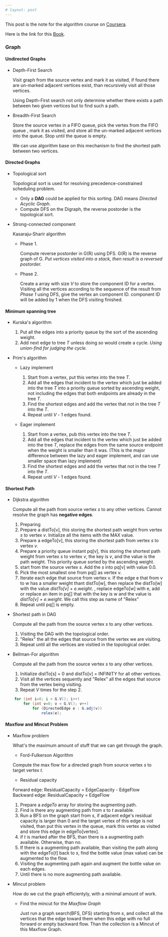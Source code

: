 ```yaml
---
# layout: post
---
```

This post is the note for the algorithm course on [Coursera](http://www.coursera.com).


Here is the link for this [Book](http://algs4.cs.princeton.edu/).

### Graph

#### Undirected Graphs

+ Depth-First Search

  Visit graph from the source vertex and mark it as visited, if found there are un-marked adjacent vertices exist, than recursively visit all those vertices.
  
  Using Depth-First search not only determine  whether there exists a path between two given vertices but to find such a path.


+ Breadth-First Search

  Store the source vertex in a FIFO queue, pick the vertex from the FIFO queue , mark it as visited, and store all the un-marked adjacent vertices into the queue. Stop until the queue is empty.

  We can use algorithm base on this mechanism to find the shortest path between two vertices.

#### Directed Graphs
+ Topological sort

  Topological sort is used for resolving precedence-constrained scheduling problem.

    + Only a **DAG** could be applied for this sorting. DAG means *Directed Acyclic Graph*.
    + Compute DFS on the Digraph, the reverse postorder is the topological sort.

+ Strong-connected component

  Kasaraju-Sharir algorithm

  + Phase 1.

    Compute reverse postorder in G(R) using DFS. G(R) is the reverse graph of G. *Put vertices visited into a stack, then result is a reversed postorder.*

  + Phase 2.

    Create a array with size *V* to store the component ID for a vertex. Visiting all the vertices according to the sequence of the result from *Phase 1* using DFS, give the vertex an component ID. component ID will be added by 1 when the DFS visiting finished.

#### Minimum spanning tree

+ Kurska's algorithm 
  1. Put all the edges into a priority queue by the sort of the ascending weight.
  2. Add next edge to tree *T* unless doing so would create a cycle. *Using union-find for judging the cycle.*

+ Prim's algorithm

  + Lazy implement
    1. Start from a vertex, put this vertex into the tree *T*.
    2. Add all the edges that incident to the vertex which just be added into the tree *T* into a priority queue sorted by ascending weight, not including the edges that both endpoints are already in the tree *T*.
    3. Find the shortest edges and add the vertex that not in the tree *T* into the *T*.
    4. Repeat until *V* - 1 edges found.

  + Eager implement
    1. Start from a vertex, pub this vertex into the tree *T*.
    2. Add all the edges that incident to the vertex which just be added into the tree *T*, replace the edges from the same source endpoint when the weight is smaller than it was. (This is the major difference between the lazy and eager implement, and can use smaller space than lazy implement)
    3. Find the shortest edges and add the vertex that not in the tree *T* into the *T*.
    4. Repeat until *V* - 1 edges found.

#### Shortest Path

  + Dijkstra algorithm

    Compute all the path from source vertex *s* to any other vertices. Cannot resolve the graph has **negative edges**.

    1. Preparing
      1. Prepare a distTo\[v\], this storing the shortest path weight from vertex *s* to vertex *v*. Initialize all the items with the MAX value.
      2. Prepare a edgeTo\[v\], this storing the shortest path from vertex *s* to vertex *v*.
      3. Prepare a priority queue instant pq\[v\], this storing the shortest path weight from vertex *s* to vertex *v*, the key is *v*, and the value is the path weight. This priority queue sorted by the ascending weight.
    2. start from the source vertex *s*. Add the *s* into pq\[v\] with value 0.0.
    3. Pick the most smallest one from pq\[\] as vertex v.
    4. Iterate each edge that source from vertex v. If the edge e that from v to w has a smaller weight thant distTo\[w\], then replace the distTo\[w\] with the value *distTo\[v\] + e.weight*. , replace edgeTo\[w\] with e, add or replace an item in pq\[\] that with the key is w and the value is *distTo\[v\] + e.weight*. We call this step as name of "Relex"
    5. Repeat until pq\[\] is empty.

  + Shortest path in DAG

    Compute all the path from the source vertex *s* to any other vertices.

    1. Visiting the DAG with the topological order.
    2. "Relex" the all the edges that source from the vertex we are visiting.
    3. Repeat until all the vertices are visitied in the topological order.
  
  + Bellman-For algorithm
  
    Compute all the path from the source vertex *s* to any other vertices.
  
    1. Initialize distTo\[s\] = 0 and distTo\[v\] = INFINITY for all other vertices.
    2. Visit all the vertices sequently and "Relex" all the edges that source from the vertex being visiting.
    3. Repeat *V* times for the step 2.

~~~java
    for (int i=0; i < G.V(); i++) 
        for (int v=0; v < G.V(); v++)
            for (DirectedEdge e : G.adj(v))
                relex(e);
~~~

#### Maxflow and Mincut Problem

  + Maxflow problem

    What's the maximum amount of stuff that we can get through the graph.

    + Ford-Fulkerson Algorithm

    Compute the max flow for a directed graph from source vertex *s* to target vertex *t*.

      + Residual capacity

      Forward edge: ResidualCapacity = EdgeCapacity - EdgeFlow  
      Backward edge: ResidualCapacity = EdgeFlow

    1. Prepare a *edgeTo* array for storing the augmenting path.
    2. Find is there any augmenting path from *s* to *t* available.
      1. Run a BFS on the graph start from *s*, if adjacent edge's residual capacity is larger than 0 and the target vertex of this edge is not visited, than put this vertex in the queue, mark this vertex as visited and store this edge in edgeTo\[vertex\].
      2. if *t* is marked after the BFS, than there is a augmenting path available. Otherwise, than no.
    3. If there is a augmenting path available, than visiting the path along with the edgeTo\[*t*\] back to *s*, find the bottle value (max value) can be augmented to the flow.
    4. Visiting the augmenting path again and augment the bottle value on each edges.
    5. Until there is no more augmenting path available.

  + Mincut problem

    How do we cut the graph efficientyly, with a minimal amount of work.

    + Find the mincut for the *Maxflow Graph*

      Just run a graph search(BFS, DFS) starting from *s*, and collect all the vertices that the edge toward them when this edge with no full forward or empty backward flow. Than the collection is a Mincut of this Maxflow Graph.

